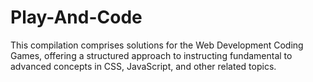 # Play-And-Code

This compilation comprises solutions for the Web Development Coding Games, offering a structured approach to instructing fundamental to advanced concepts in CSS, JavaScript, and other related topics.

